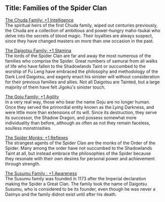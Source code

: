 Title: Families of the Spider Clan
---
<span style="text-decoration: underline;">The Chuda Family: +1 Intelligence</span><br>
The spiritual heirs of the first Chuda family, wiped out centuries previously, the Chuda are a collection of ambitious and power-hungry maho-tsukai who delve into the secrets of blood magic. Their loyalties are always suspect, since they have changed masters on more than one occasion in the past.

<span style="text-decoration: underline;">The Daigotsu Family: +1 Stamina</span><br>
The lords of the Spider Clan are far and away the most numerous of the families who comprise the Spider. Great numbers of samurai from all walks of life who have fallen to the Shadowlands Taint or succumbed to the worship of Fu Leng have embraced the philosophy and methodology of the Dark Lord Daigotsu, and eagerly enact his sinister will without consideration for their previous families and allies. Not all Daigotsu are Tainted, but a large majority of them have felt Jigoku's sinister touch.

<span style="text-decoration: underline;">The Goju Family: +1 Agility</span><br>
In a very real way, those who bear the name Goju are no longer human. Once they served the primordial entity known as the Lying Darkness, and were little more than extensions of its will. Since its destruction, they serve its successor, the Shadow Dragon, and possess somewhat more individuality than before, although as often as not they remain faceless, soulless monstrosities.

<span style="text-decoration: underline;">The Spider Monks: +1 Reflexes</span><br>
The strangest agents of the Spider Clan are the monks of the Order of the Spider. Many among the order have not succumbed to the Shadowlands Taint at all, but instead embrace the philosophies of the Spider because they resonate with their own desires for personal power and achievement through strength.

<span style="text-decoration: underline;">The Susumu Family : +1 Awareness</span><br>
The Susumu family was founded in 1173 after the Imperial declaration making the Spider a Great Clan. The family took the name of Daigotsu Susumu, who is considered to be its founder, even though he was never a Daimyo and the family didnot exist until after his death.


